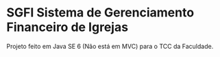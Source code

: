# SGFI Sistema de Gerenciamento Financeiro de Igrejas
Projeto feito em Java SE 6 (Não está em MVC) para o TCC da Faculdade.
